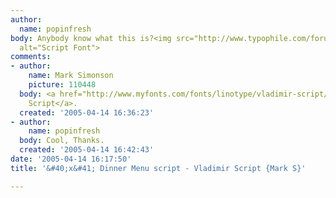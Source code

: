```yaml
---
author:
  name: popinfresh
body: Anybody know what this is?<img src="http://www.typophile.com/forums/messages/83/69738.jpg"
  alt="Script Font">
comments:
- author:
    name: Mark Simonson
    picture: 110448
  body: <a href="http://www.myfonts.com/fonts/linotype/vladimir-script/" target="_blank">Vladimir
    Script</a>.
  created: '2005-04-14 16:36:23'
- author:
    name: popinfresh
  body: Cool, Thanks.
  created: '2005-04-14 16:42:43'
date: '2005-04-14 16:17:50'
title: '&#40;x&#41; Dinner Menu script - Vladimir Script {Mark S}'

---
```

